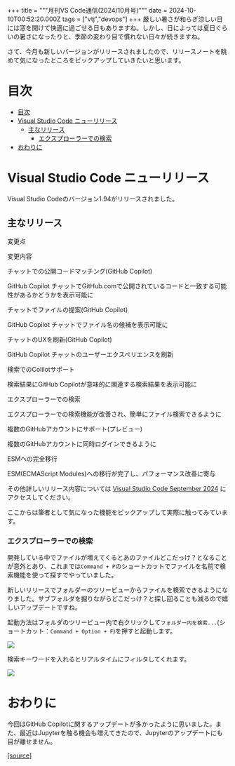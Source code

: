 +++
title = """月刊VS Code通信(2024/10月号)"""
date = 2024-10-10T00:52:20.000Z
tags = ["vtj","devops"]
+++
厳しい暑さが和らぎ涼しい日には窓を開けて快適に過ごせる日もありますね。しかし、日によっては夏日ぐらいの暑さになったりと、季節の変わり目で慣れない日々が続きますね。

さて、今月も新しいバージョンがリリースされましたので、リリースノートを眺めて気になったところをピックアップしていきたいと思います。

目次
==

*   [目次](#目次)
*   [Visual Studio Code ニューリリース](#Visual-Studio-Code-ニューリリース)
    *   [主なリリース](#主なリリース)
        *   [エクスプローラーでの検索](#エクスプローラーでの検索)
*   [おわりに](#おわりに)

Visual Studio Code ニューリリース
==========================

Visual Studio Codeのバージョン1.94がリリースされました。

主なリリース
------

変更点

変更内容

チャットでの公開コードマッチング(GitHub Copilot)

GitHub Copilot チャットでGitHub.comで公開されているコードと一致する可能性があるかどうかを表示可能に

チャットでファイルの提案(GitHub Copilot)

GitHub Copilot チャットでファイル名の候補を表示可能に

チャットのUXを刷新(GitHub Copilot)

GitHub Copilot チャットのユーザーエクスペリエンスを刷新

検索でのColilotサポート

検索結果にGitHub Copilotが意味的に関連する検索結果を表示可能に

エクスプローラーでの検索

エクスプローラーでの検索機能が改善され、簡単にファイル検索できるように

複数のGitHubアカウントにサポート(プレビュー)

複数のGitHubアカウントに同時ログインできるように

ESMへの完全移行

ESM(ECMAScript Modules)への移行が完了し、パフォーマンス改善に寄与

その他詳しいリリース内容については [Visual Studio Code September 2024](https://code.visualstudio.com/updates/v1_94) にアクセスしてください。

ここからは筆者として気になった機能をピックアップして実際に触ってみています。

### エクスプローラーでの検索

開発している中でファイルが増えてくるとあのファイルどこだっけ？となることが意外とあり、これまでは`Command + P`のショートカットでファイルを名前で検索機能を使って探すでやっていました。

新しいリリースでフォルダーのツリービューからファイルを検索できるようになりました。サブフォルダを掘りながらどこだっけ？と探し回ることも減るので嬉しいアップデートですね。

起動方法はフォルダのツリービュー内で右クリックして`フォルダー内を検索...`(ショートカット：`Command + Option + F`)を押すと起動します。

![](https://cdn-ak.f.st-hatena.com/images/fotolife/v/virtualtech/20241010/20241010095221.png)

検索キーワードを入れるとリアルタイムにフィルタしてくれます。

![](https://cdn-ak.f.st-hatena.com/images/fotolife/v/virtualtech/20241010/20241010095225.png)

おわりに
====

今回はGitHub Copilotに関するアップデートが多かったように思いました。また、最近はJupyterを触る機会も増えてきたので、Jupyterのアップデートにも目が離せません。

[[source]](https://devops-blog.virtualtech.jp/entry/20241010/1728521540)
